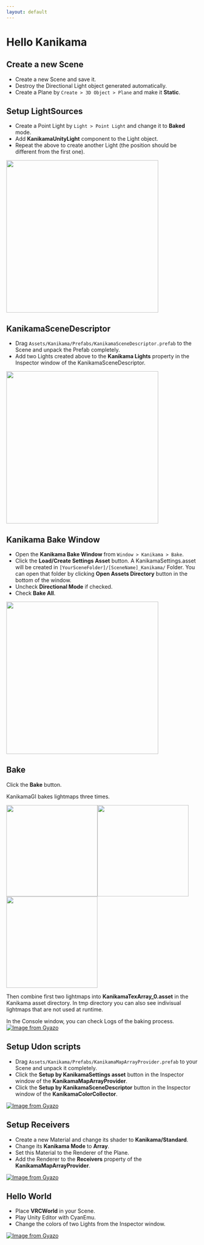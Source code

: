 ```yaml
---
layout: default
---
```


# Hello Kanikama

## Create a new Scene

- Create a new Scene and save it.
- Destroy the Directional Light object generated automatically.
- Create a Plane by `Create > 3D Object > Plane` and make it **Static**.


## Setup LightSources

- Create a Point Light by `Light > Point Light` and change it to **Baked** mode.
- Add **KanikamaUnityLight** component to the Light object.
- Repeat the above to create another Light (the position should be different from the first one).

<img src="https://i.gyazo.com/cbe5c31c9c60c40b4e361fec095f7080.png" width=400>

## KanikamaSceneDescriptor

- Drag `Assets/Kanikama/Prefabs/KanikamaSceneDescriptor.prefab` to the Scene and unpack the Prefab completely.
- Add two Lights created above to the **Kanikama Lights** property in the Inspector window of the KanikamaSceneDescriptor.

<img src="https://i.gyazo.com/95a003bf23153c49325c69f845425946.png" width=400>

## Kanikama Bake Window

- Open the **Kanikama Bake Window** from `Window > Kanikama > Bake`.
- Click the **Load/Create Settings Asset** button. A KanikamaSettings.asset will be created in `[YourSceneFolder]/[SceneName]_Kanikama/` Folder. You can open that folder by clicking **Open Assets Directory** button in the bottom of the window.
- Uncheck **Directional Mode** if checked.
- Check **Bake All**.

<img src="https://i.gyazo.com/0d1871a1d40d838471fc18e2cd32afa9.png" width=400>

## Bake

Click the **Bake** button.


KanikamaGI bakes lightmaps three times.

<img src="https://i.gyazo.com/6906bb40ecbdeea80969746e1989ebe6.png" width=240><img src="https://i.gyazo.com/b3d4dd0ab9d513880812d21432dbbc26.png" width=240><img src="https://i.gyazo.com/afbcb192f225d9311f8cdd45d31d50a6.png" width=240>

Then combine first two lightmaps into **KanikamaTexArray_0.asset** in the Kanikama asset directory.
In tmp directory you can also see indivisual lightmaps that are not used at runtime.


In the Console window, you can check Logs of the baking process.
[![Image from Gyazo](https://i.gyazo.com/b3803d1044475bf941a29e4172c96792.png)](https://gyazo.com/b3803d1044475bf941a29e4172c96792)


## Setup Udon scripts

- Drag `Assets/Kanikama/Prefabs/KanikamaMapArrayProvider.prefab` to your Scene and unpack it completely.
- Click the **Setup by KanikamaSettings asset** button in the Inspector window of the **KanikamaMapArrayProvider**.
- Click the **Setup by KanikamaSceneDescriptor** button in the Inspector window of the **KanikamaColorCollector**.

[![Image from Gyazo](https://i.gyazo.com/4918435b180f6e75e473825ae8aedba5.png)](https://gyazo.com/4918435b180f6e75e473825ae8aedba5)

## Setup Receivers

- Create a new Material and change its shader to **Kanikama/Standard**.
- Change its **Kanikama Mode** to **Array**.
- Set this Material to the Renderer of the Plane.
- Add the Renderer to the **Receivers** property of the **KanikamaMapArrayProvider**.

[![Image from Gyazo](https://i.gyazo.com/e00f7c2788264cee889892fcb9630c97.png)](https://gyazo.com/e00f7c2788264cee889892fcb9630c97)


## Hello World

- Place **VRCWorld** in your Scene.
- Play Unity Editor with CyanEmu.
- Change the colors of two Lights from the Inspector window.


[![Image from Gyazo](https://i.gyazo.com/e7bc945df7e3ffb7121d2c229a7d059a.png)](https://gyazo.com/e7bc945df7e3ffb7121d2c229a7d059a)